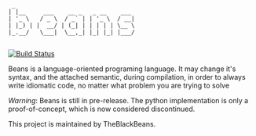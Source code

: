  ```text
  _                                  
 | |__     ___    __ _   _ __    ___ 
 | '_ \   / _ \  / _` | | '_ \  / __|
 | |_) | |  __/ | (_| | | | | | \__ \
 |_.__/   \___|  \__,_| |_| |_| |___/
                                     
```
[![Build Status](https://travis-ci.com/TheBlackBeans/beans.svg?branch=rust-dev)](https://travis-ci.com/TheBlackBeans/beans)

Beans is a language-oriented programing language.
It may change it's syntax, and the attached semantic, during compilation, in order to always write idiomatic code, no matter what problem you are trying to solve

*Warning*: Beans is still in pre-release.
The python implementation is only a proof-of-concept, which is now considered discontinued.

This project is maintained by TheBlackBeans.
